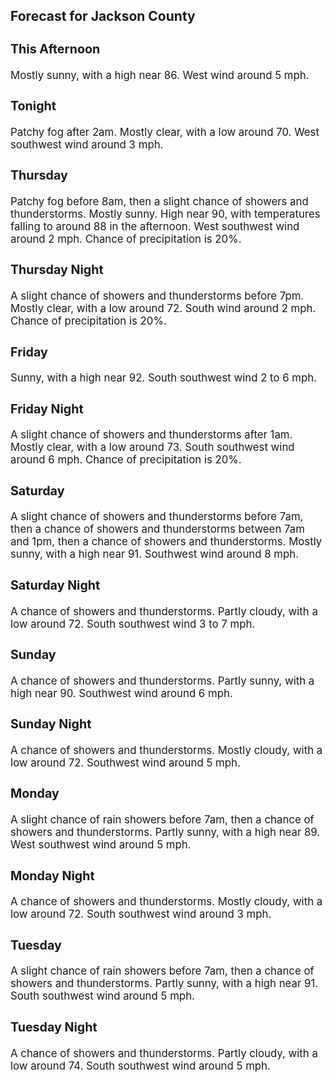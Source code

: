 <div>
   <h2>Forecast for Jackson County</h2>
   <p>
      <div style="font-size:120%">
         <h3>This Afternoon</h3>Mostly sunny, with a high near 86. West wind around 5 mph.<br></div>
   </p>
   <p>
      <div style="font-size:120%">
         <h3>Tonight</h3>Patchy fog after 2am. Mostly clear, with a low around 70. West southwest wind around 3 mph.<br></div>
   </p>
   <p>
      <div style="font-size:120%">
         <h3>Thursday</h3>Patchy fog before 8am, then a slight chance of showers and thunderstorms. Mostly sunny. High near 90, with temperatures falling
         to around 88 in the afternoon. West southwest wind around 2 mph. Chance of precipitation is 20%.<br></div>
   </p>
   <p>
      <div style="font-size:120%">
         <h3>Thursday Night</h3>A slight chance of showers and thunderstorms before 7pm. Mostly clear, with a low around 72. South wind around 2 mph. Chance
         of precipitation is 20%.<br></div>
   </p>
   <p>
      <div style="font-size:120%">
         <h3>Friday</h3>Sunny, with a high near 92. South southwest wind 2 to 6 mph.<br></div>
   </p>
   <p>
      <div style="font-size:120%">
         <h3>Friday Night</h3>A slight chance of showers and thunderstorms after 1am. Mostly clear, with a low around 73. South southwest wind around 6
         mph. Chance of precipitation is 20%.<br></div>
   </p>
   <p>
      <div style="font-size:120%">
         <h3>Saturday</h3>A slight chance of showers and thunderstorms before 7am, then a chance of showers and thunderstorms between 7am and 1pm, then
         a chance of showers and thunderstorms. Mostly sunny, with a high near 91. Southwest wind around 8 mph.<br></div>
   </p>
   <p>
      <div style="font-size:120%">
         <h3>Saturday Night</h3>A chance of showers and thunderstorms. Partly cloudy, with a low around 72. South southwest wind 3 to 7 mph.<br></div>
   </p>
   <p>
      <div style="font-size:120%">
         <h3>Sunday</h3>A chance of showers and thunderstorms. Partly sunny, with a high near 90. Southwest wind around 6 mph.<br></div>
   </p>
   <p>
      <div style="font-size:120%">
         <h3>Sunday Night</h3>A chance of showers and thunderstorms. Mostly cloudy, with a low around 72. Southwest wind around 5 mph.<br></div>
   </p>
   <p>
      <div style="font-size:120%">
         <h3>Monday</h3>A slight chance of rain showers before 7am, then a chance of showers and thunderstorms. Partly sunny, with a high near 89.
         West southwest wind around 5 mph.<br></div>
   </p>
   <p>
      <div style="font-size:120%">
         <h3>Monday Night</h3>A chance of showers and thunderstorms. Mostly cloudy, with a low around 72. South southwest wind around 3 mph.<br></div>
   </p>
   <p>
      <div style="font-size:120%">
         <h3>Tuesday</h3>A slight chance of rain showers before 7am, then a chance of showers and thunderstorms. Partly sunny, with a high near 91.
         South southwest wind around 5 mph.<br></div>
   </p>
   <p>
      <div style="font-size:120%">
         <h3>Tuesday Night</h3>A chance of showers and thunderstorms. Partly cloudy, with a low around 74. South southwest wind around 5 mph.<br></div>
   </p>
</div>